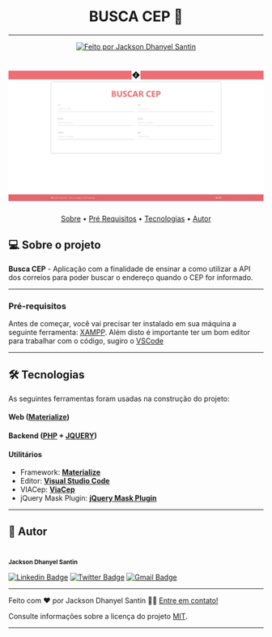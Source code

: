 <h1 align="center"> 
	BUSCA CEP 🚀 
</h1>

---

<p align="center">
  <a href="https://curriculum-vitae-jacksonsantin.vercel.app">
    <img alt="Feito por Jackson Dhanyel Santin" src="https://img.shields.io/badge/feito%20por-Jackson-%238257E5">
  </a>
</p>

<h1 align="center">
    <img alt="BUSCA CEP" title="#buscaCep" src="https://raw.githubusercontent.com/JacksonSantin/API_Correios/main/CEP/assets/images/application/screenshot-localhost-2020.11.12-10_22_24.png?token=AHK2FQ6DHAH45C72CL7KLQ27VU32I" />
</h1>

<p align="center">
 <a href="#-sobre-o-projeto">Sobre</a> •
 <a href="#-pré-requisitos">Pré Requisitos</a> • 
 <a href="#-tecnologias">Tecnologias</a> •  
 <a href="#-autor">Autor</a> 
</p>

## 💻 Sobre o projeto

**Busca CEP** - Aplicação com a finalidade de ensinar a como utilizar a API dos correios para poder buscar o endereço quando o CEP for informado.

---

### Pré-requisitos

Antes de começar, você vai precisar ter instalado em sua máquina a seguinte ferramenta:
[XAMPP](https://www.apachefriends.org/pt_br/index.html).
Além disto é importante ter um bom editor para trabalhar com o código, sugiro o [VSCode](https://code.visualstudio.com/)

---

## 🛠 Tecnologias

As seguintes ferramentas foram usadas na construção do projeto:

#### **Web** ([Materialize](https://materializecss.com/))

#### **Backend** ([PHP](https://www.php.net/) + [JQUERY](https://jquery.com/)) 

#### **Utilitários**

- Framework: **[Materialize](https://materializecss.com/)**
- Editor: **[Visual Studio Code](https://code.visualstudio.com/)** 
- VIACep: **[ViaCep](https://viacep.com.br/exemplo/jquery/)**
- jQuery Mask Plugin: **[jQuery Mask Plugin](https://igorescobar.github.io/jQuery-Mask-Plugin/)**

---

## 🦸 Autor

<img style="border-radius: 50%;" src="https://avatars.githubusercontent.com/u/30778051?v=4" width="100px;" alt=""/><br /><sub><b>Jackson Dhanyel Santin</b></sub>

[![Linkedin Badge](https://img.shields.io/badge/-Linkedin-0077b5?style=flat-square&logo=Linkedin&logoColor=white&link=https://www.linkedin.com/in/jackson-dhanyel-santin/)](https://www.linkedin.com/in/jackson-dhanyel-santin/)
[![Twitter Badge](https://img.shields.io/badge/-Twitter-1ca0f1?style=flat-square&labelColor=1ca0f1&logo=twitter&logoColor=white&link=https://twitter.com/DhanyelJack)](https://twitter.com/DhanyelJack)
[![Gmail Badge](https://img.shields.io/badge/-Gmail-c71610?style=flat-square&logo=Gmail&logoColor=white&link=mailto:jackdhanyelsn@gmail.com)](mailto:jackdhanyelsn@gmail.com)

---


Feito com ❤️ por Jackson Dhanyel Santin 👋🏽 [Entre em contato!](https://curriculum-vitae-jacksonsantin.vercel.app/contato)

Consulte informações sobre a licença do projeto [MIT](https://github.com/JacksonSantin/proffy/blob/master/LICENSE).

---
